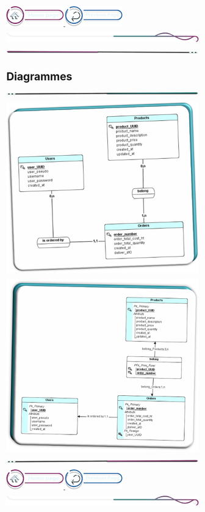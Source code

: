  <a href="../README.md">
  <img src="../assets/button/home_page.png" alt="Home page" style="width: 150px; height: auto;">
</a>
 <a href="../doc/mcd-mld.md">
  <img src="../assets/button/previous_page.png" alt="Return page" style="width: 150px; height: auto;">
</a>

![border](../assets/line/border_r.png)

![border](../assets/line/line_pink_point_l.png)

# Diagrammes

![border](../assets/line/line_teal_point_r.png)

![Brief_main_title](../assets/img/first_mcd.png)

![Brief_main_title](../assets/img/first_mld.png)

![border](../assets/line/line_pink_point_r.png)

 <a href="../README.md">
  <img src="../assets/button/home_page.png" alt="Home page" style="width: 150px; height: auto;">
</a> <a href="../doc/mcd-mld.md">
  <img src="../assets/button/previous_page.png" alt="Return page" style="width: 150px; height: auto;">
</a>

![border](../assets/line/border_r.png)
